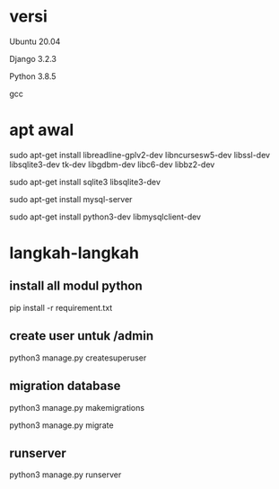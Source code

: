 # versi
Ubuntu 20.04

Django 3.2.3

Python 3.8.5

gcc

# apt awal
sudo apt-get install libreadline-gplv2-dev libncursesw5-dev libssl-dev libsqlite3-dev tk-dev libgdbm-dev libc6-dev libbz2-dev

sudo apt-get install sqlite3 libsqlite3-dev

sudo apt-get install mysql-server

sudo apt-get install python3-dev libmysqlclient-dev

# langkah-langkah
## install all modul python
pip install -r requirement.txt
## create user untuk /admin
python3 manage.py createsuperuser
## migration database
python3 manage.py makemigrations

python3 manage.py migrate
## runserver
python3 manage.py runserver

